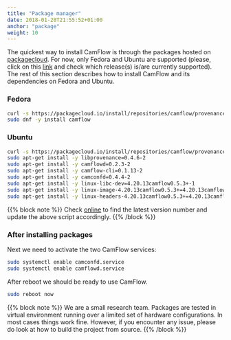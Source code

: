 ```yaml
---
title: "Package manager"
date: 2018-01-28T21:55:52+01:00
anchor: "package"
weight: 10
---
```


The quickest way to install CamFlow is through the packages hosted on [packagecloud](https://packagecloud.io/camflow/provenance). For now, only Fedora and Ubuntu are supported (please, click on this [link](https://packagecloud.io/camflow/provenance) and check which release(s) is/are currently supported). The rest of this section describes how to install CamFlow and its dependencies on Fedora and Ubuntu.

### Fedora

``` BASH
curl -s https://packagecloud.io/install/repositories/camflow/provenance/script.rpm.sh | sudo bash
sudo dnf -y install camflow
```

### Ubuntu
``` bash
curl -s https://packagecloud.io/install/repositories/camflow/provenance/script.deb.sh | sudo bash
sudo apt-get install -y libprovenance=0.4.6-2
sudo apt-get install -y camflowd=0.2.3-2
sudo apt-get install -y camflow-cli=0.1.13-2
sudo apt-get install -y camconfd=0.4.4-2
sudo apt-get install -y linux-libc-dev=4.20.13camflow0.5.3+-1
sudo apt-get install -y linux-image-4.20.13camflow0.5.3+=4.20.13camflow0.5.3+-1
sudo apt-get install -y linux-headers-4.20.13camflow0.5.3+=4.20.13camflow0.5.3+-1
```

{{% block note %}}
Check [online](https://packagecloud.io/camflow/provenance) to find the latest version number and update the above script accordingly.
{{% /block %}}

### After installing packages


Next we need to activate the two CamFlow services:

``` BASH
sudo systemctl enable camconfd.service
sudo systemctl enable camflowd.service
```

After reboot we should be ready to use CamFlow.

``` BASH
sudo reboot now
```

{{% block note %}}
We are a small research team. Packages are tested in virtual environment running over a limited set of hardware configurations. In most cases things work fine. However, if you encounter any issue, please do look at how to build the project from source.
{{% /block %}}
